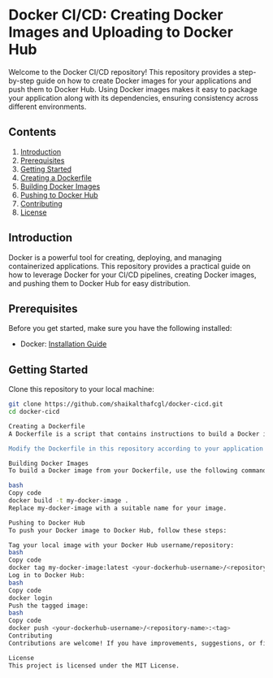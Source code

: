 # Docker CI/CD: Creating Docker Images and Uploading to Docker Hub

Welcome to the Docker CI/CD repository! This repository provides a step-by-step guide on how to create Docker images for your applications and push them to Docker Hub. Using Docker images makes it easy to package your application along with its dependencies, ensuring consistency across different environments.

## Contents

1. [Introduction](#introduction)
2. [Prerequisites](#prerequisites)
3. [Getting Started](#getting-started)
4. [Creating a Dockerfile](#creating-a-dockerfile)
5. [Building Docker Images](#building-docker-images)
6. [Pushing to Docker Hub](#pushing-to-docker-hub)
7. [Contributing](#contributing)
8. [License](#license)

## Introduction

Docker is a powerful tool for creating, deploying, and managing containerized applications. This repository provides a practical guide on how to leverage Docker for your CI/CD pipelines, creating Docker images, and pushing them to Docker Hub for easy distribution.

## Prerequisites

Before you get started, make sure you have the following installed:

- Docker: [Installation Guide](https://docs.docker.com/get-docker/)

## Getting Started

Clone this repository to your local machine:

```bash
git clone https://github.com/shaikalthafcgl/docker-cicd.git
cd docker-cicd

Creating a Dockerfile
A Dockerfile is a script that contains instructions to build a Docker image. In this repository, we have provided an example Dockerfile for a basic application. You can customize the Dockerfile according to your application's needs.

Modify the Dockerfile in this repository according to your application's requirements.

Building Docker Images
To build a Docker image from your Dockerfile, use the following command:

bash
Copy code
docker build -t my-docker-image .
Replace my-docker-image with a suitable name for your image.

Pushing to Docker Hub
To push your Docker image to Docker Hub, follow these steps:

Tag your local image with your Docker Hub username/repository:
bash
Copy code
docker tag my-docker-image:latest <your-dockerhub-username>/<repository-name>:<tag>
Log in to Docker Hub:
bash
Copy code
docker login
Push the tagged image:
bash
Copy code
docker push <your-dockerhub-username>/<repository-name>:<tag>
Contributing
Contributions are welcome! If you have improvements, suggestions, or fixes, feel free to open an issue or pull request.

License
This project is licensed under the MIT License.
